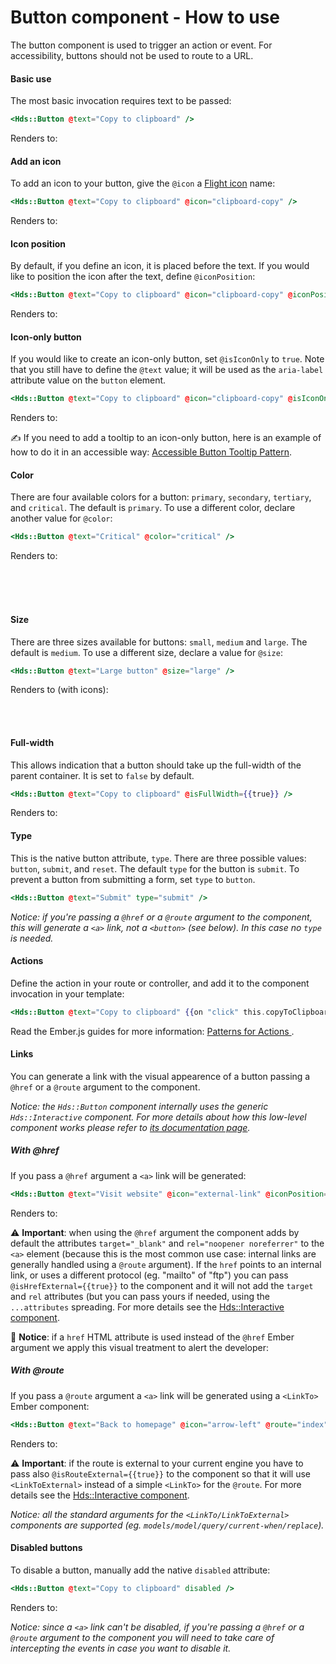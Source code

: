 <h1>Button component - How to use</h1>

<section data-section="how-to-use">
  
  <p class="dummy-paragraph">
    The button component is used to trigger an action or event. For accessibility, buttons should not be used to route
    to a URL.</p>

  <h4 class="dummy-h4">Basic use</h4>
  <p class="dummy-paragraph">The most basic invocation requires text to be passed:</p>
  
  <!-- prettier-ignore-start -->
```handlebars
<Hds::Button @text="Copy to clipboard" />
```
<!-- prettier-ignore-end -->

  
  <p class="dummy-paragraph">Renders to:</p>
  <Hds::Button @text="Copy to clipboard" />

  <h4 class="dummy-h4">Add an icon</h4>
  <p class="dummy-paragraph">To add an icon to your button, give the
    <code class="dummy-code">@icon</code>
    a
    <a href="https://flight-hashicorp.vercel.app/">Flight icon</a>
    name:
  </p>
  
  <!-- prettier-ignore-start -->
```handlebars
<Hds::Button @text="Copy to clipboard" @icon="clipboard-copy" />
```
<!-- prettier-ignore-end -->

  
  <p class="dummy-paragraph">Renders to:</p>
  <Hds::Button @text="Copy to clipboard" @icon="clipboard-copy" />

  <h4 class="dummy-h4">Icon position</h4>
  <p class="dummy-paragraph">By default, if you define an icon, it is placed before the text. If you would like to
    position the icon after the text, define
    <code class="dummy-code">@iconPosition</code>:
  </p>
  
  <!-- prettier-ignore-start -->
```handlebars
<Hds::Button @text="Copy to clipboard" @icon="clipboard-copy" @iconPosition="trailing" />
```
<!-- prettier-ignore-end -->

  
  <p class="dummy-paragraph">Renders to:</p>
  <Hds::Button @text="Copy to clipboard" @icon="clipboard-copy" @iconPosition="trailing" />

  <h4 class="dummy-h4">Icon-only button</h4>
  <p class="dummy-paragraph">If you would like to create an icon-only button, set
    <code class="dummy-code">@isIconOnly</code>
    to
    <code class="dummy-code">true</code>. Note that you still have to define the
    <code class="dummy-code">@text</code>
    value; it will be used as the
    <code class="dummy-code">aria-label</code>
    attribute value on the
    <code class="dummy-code">button</code>
    element.
  </p>
  
  
  <!-- prettier-ignore-start -->
```handlebars
<Hds::Button @text="Copy to clipboard" @icon="clipboard-copy" @isIconOnly={{true}} />
```
<!-- prettier-ignore-end -->

  
  
  <p class="dummy-paragraph">Renders to:</p>
  <Hds::Button @text="Copy to clipboard" @icon="clipboard-copy" @isIconOnly={{true}} />
  <p class="dummy-banner dummy-banner--info dummy-paragraph"><span aria-hidden="true">✍️</span>
    If you need to add a tooltip to an icon-only button, here is an example of how to do it in an accessible way:
    <a href="https://codepen.io/melsumner/pen/bGGdmMV" target="_blank" rel="noopener noreferrer">Accessible Button
      Tooltip Pattern</a>.</p>

  <h4 class="dummy-h4">Color</h4>
  <p class="dummy-paragraph">
    There are four available colors for a button:
    <code class="dummy-code">primary</code>,
    <code class="dummy-code">secondary</code>,
    <code class="dummy-code">tertiary</code>, and
    <code class="dummy-code">critical</code>. The default is
    <code class="dummy-code">primary</code>. To use a different color, declare another value for
    <code class="dummy-code">@color</code>:
  </p>
  
  <!-- prettier-ignore-start -->
```handlebars
<Hds::Button @text="Critical" @color="critical" />
```
<!-- prettier-ignore-end -->

  
  <p class="dummy-paragraph">Renders to:</p>
  <Hds::Button @icon="plus" @text="Primary action" />
  <br />
  <Hds::Button @icon="plus" @text="Secondary action" @color="secondary" />
  <br />
  <Hds::Button @icon="plus" @text="Tertiary action" @color="tertiary" />
  <br />
  <Hds::Button @icon="plus" @text="Critical action" @color="critical" />

  <h4 class="dummy-h4">Size</h4>
  <p class="dummy-paragraph">
    There are three sizes available for buttons:
    <code class="dummy-code">small</code>,
    <code class="dummy-code">medium</code>
    and
    <code class="dummy-code">large</code>. The default is
    <code class="dummy-code">medium</code>. To use a different size, declare a value for
    <code class="dummy-code">@size</code>:
  </p>
  
  <!-- prettier-ignore-start -->
```handlebars
<Hds::Button @text="Large button" @size="large" />
```
<!-- prettier-ignore-end -->

  
  <p class="dummy-paragraph">Renders to (with icons):</p>
  <Hds::Button @text="Small button" @size="small" @icon="clipboard-copy" />
  <br />
  <Hds::Button @text="Medium button" @icon="clipboard-copy" />
  <br />
  <Hds::Button @text="Large button" @size="large" @icon="clipboard-copy" />

  <h4 class="dummy-h4">Full-width</h4>
  <p class="dummy-paragraph">
    This allows indication that a button should take up the full-width of the parent container. It is set to
    <code class="dummy-code">false</code>
    by default.
  </p>
  
  
  <!-- prettier-ignore-start -->
```handlebars
<Hds::Button @text="Copy to clipboard" @isFullWidth={{true}} />
```
<!-- prettier-ignore-end -->

  
  
  <p class="dummy-paragraph">Renders to:</p>
  <Hds::Button @text="Copy to clipboard" @isFullWidth={{true}} />

  <h4 class="dummy-h4">Type</h4>
  <p class="dummy-paragraph">This is the native button attribute,
    <code class="dummy-code">type</code>. There are three possible values:
    <code class="dummy-code">button</code>,
    <code class="dummy-code">submit</code>, and
    <code class="dummy-code">reset</code>. The default
    <code class="dummy-code">type</code>
    for the button is
    <code class="dummy-code">submit</code>. To prevent a button from submitting a form, set
    <code class="dummy-code">type</code>
    to
    <code class="dummy-code">button</code>.
  </p>
  
  <!-- prettier-ignore-start -->
```handlebars
<Hds::Button @text="Submit" type="submit" />
```
<!-- prettier-ignore-end -->

  
  <p class="dummy-paragraph"><em>Notice: if you're passing a
      <code class="dummy-code">@href</code>
      or a
      <code class="dummy-code">@route</code>
      argument to the component, this will generate a
      <code class="dummy-code">&lt;a&gt;</code>
      link, not a
      <code class="dummy-code">&lt;button&gt;</code>
      (see below). In this case no
      <code class="dummy-code">type</code>
      is needed.</em></p>

  <h4 class="dummy-h4">Actions</h4>
  <p class="dummy-paragraph">
    Define the action in your route or controller, and add it to the component invocation in your template:
  </p>
  
  
  <!-- prettier-ignore-start -->
```handlebars
<Hds::Button @text="Copy to clipboard" {{on "click" this.copyToClipboard}} />
```
<!-- prettier-ignore-end -->

  
  
  <p class="dummy-paragraph">Read the Ember.js guides for more information:
    <a
      href="https://guides.emberjs.com/release/in-depth-topics/patterns-for-actions/"
      target="_blank"
      rel="noopener noreferrer"
    >
      Patterns for Actions
    </a>.
  </p>

  <h4 class="dummy-h4">Links</h4>
  <p class="dummy-paragraph">You can generate a link with the visual appearence of a button passing a
    <code class="dummy-code">@href</code>
    or a
    <code class="dummy-code">@route</code>
    argument to the component.</p>
  <p class="dummy-paragraph"><em>Notice: the
      <code class="dummy-code">Hds::Button</code>
      component internally uses the generic
      <code class="dummy-code">Hds::Interactive</code>
      component. For more details about how this low-level component works please refer to
      <a href="/utilities/interactive/01_overview/">its documentation page</a>.</em></p>

  <h5 class="dummy-h5">With @href</h5>
  <p class="dummy-paragraph">If you pass a
    <code class="dummy-code">@href</code>
    argument a
    <code class="dummy-code">&lt;a&gt;</code>
    link will be generated:</p>
  
  <!-- prettier-ignore-start -->
```handlebars
<Hds::Button @text="Visit website" @icon="external-link" @iconPosition="trailing" @href="https://hashicorp.com" />
```
<!-- prettier-ignore-end -->

  
  <p class="dummy-paragraph">Renders to:</p>
  <Hds::Button @text="Visit website" @icon="external-link" @iconPosition="trailing" @href="https://hashicorp.com" />
  <p class="dummy-paragraph">⚠️
    <strong>Important</strong>: when using the
    <code class="dummy-code">@href</code>
    argument the component adds by default the attributes
    <code class="dummy-code">target="_blank"</code>
    and
    <code class="dummy-code">rel="noopener noreferrer"</code>
    to the
    <code class="dummy-code">&lt;a&gt;</code>
    element (because this is the most common use case: internal links are generally handled using a
    <code class="dummy-code">@route</code>
    argument). If the
    <code class="dummy-code">href</code>
    points to an internal link, or uses a different protocol (eg. "mailto" of "ftp") you can pass
    <code class="dummy-code">@isHrefExternal=&lbrace;&lbrace;true&rbrace;&rbrace;</code>
    to the component and it will not add the
    <code class="dummy-code">target</code>
    and
    <code class="dummy-code">rel</code>
    attributes (but you can pass yours if needed, using the
    <code class="dummy-code">...attributes</code>
    spreading. For more details see the
    <a href="/utilities/interactive/01_overview/">Hds::Interactive component</a>.</p>

  <p class="dummy-paragraph">🚨
    <strong>Notice</strong>: if a
    <code class="dummy-code">href</code>
    HTML attribute is used instead of the
    <code class="dummy-code">@href</code>
    Ember argument we apply this visual treatment to alert the developer:</p>
  <Hds::Button @text="Copy to clipboard" href="#" />

  <h5 class="dummy-h5">With @route</h5>
  <p class="dummy-paragraph">If you pass a
    <code class="dummy-code">@route</code>
    argument a
    <code class="dummy-code">&lt;a&gt;</code>
    link will be generated using a
    <code class="dummy-code">&lt;LinkTo&gt;</code>
    Ember component:</p>
  
  <!-- prettier-ignore-start -->
```handlebars
<Hds::Button @text="Back to homepage" @icon="arrow-left" @route="index" />
```
<!-- prettier-ignore-end -->

  
  <p class="dummy-paragraph">Renders to:</p>
  <Hds::Button @text="Back to homepage" @icon="arrow-left" @route="index" />
  <p class="dummy-paragraph">⚠️
    <strong>Important</strong>: if the route is external to your current engine you have to pass also
    <code class="dummy-code">@isRouteExternal=&lbrace;&lbrace;true&rbrace;&rbrace;</code>
    to the component so that it will use
    <code class="dummy-code">&lt;LinkToExternal&gt;</code>
    instead of a simple
    <code class="dummy-code">&lt;LinkTo&gt;</code>
    for the
    <code class="dummy-code">@route</code>. For more details see the
    <a href="/utilities/interactive/01_overview/">Hds::Interactive component</a>.</p>
  <p class="dummy-paragraph"><em>Notice: all the standard arguments for the
      <code class="dummy-code">&lt;LinkTo/LinkToExternal&gt;</code>
      components are supported (eg.
      <code class="dummy-code">models/model/query/current-when/replace</code>).</em></p>

  <h4 class="dummy-h4">Disabled buttons</h4>
  <p class="dummy-paragraph">To disable a button, manually add the native
    <code class="dummy-code">disabled</code>
    attribute:
  </p>
  
  <!-- prettier-ignore-start -->
```handlebars
<Hds::Button @text="Copy to clipboard" disabled />
```
<!-- prettier-ignore-end -->

  
  <p class="dummy-paragraph">Renders to:</p>
  <Hds::Button @text="Copy to clipboard" disabled />
  <p class="dummy-paragraph"><em>Notice: since a
      <code class="dummy-code">&lt;a&gt;</code>
      link can't be disabled, if you're passing a
      <code class="dummy-code">@href</code>
      or a
      <code class="dummy-code">@route</code>
      argument to the component you will need to take care of intercepting the events in case you want to disable it.
    </em></p>

</section>
